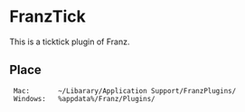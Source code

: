 # FranzTick

This is a ticktick plugin of Franz.

## Place

```
 Mac: 		~/Libarary/Application Support/FranzPlugins/
 Windows:	%appdata%/Franz/Plugins/
```
